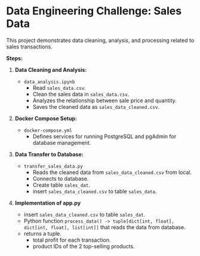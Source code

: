 # Data Engineering Challenge: Sales Data 

This project demonstrates data cleaning, analysis, and processing related to sales transactions.

**Steps:**

1. **Data Cleaning and Analysis:**
   - `data_analysis.ipynb`
      - Read `sales_data.csv`.
      - Clean the sales data in `sales_data.csv`.
      - Analyzes the relationship between sale price and quantity.
      - Saves the cleaned data as `sales_data_cleaned.csv`.

2. **Docker Compose Setup:**
   - `docker-compose.yml` 
      - Defines services for running PostgreSQL and pgAdmin for database management.

3. **Data Transfer to Database:**
   - `transfer_sales_data.py`
      - Reads the cleaned data from `sales_data_cleaned.csv` from local.
      - Connects to database.
      - Create table `sales_dat`.
      - insert `sales_data_cleaned.csv` to table `sales_data`.

4. **Implementation of app.py**
      - insert `sales_data_cleaned.csv` to table `sales_dat`.
      - Python function `process_data() -> tuple[dict[int, float], dict[int, float], list[int]]` that reads the data from database.
      - returns a tuple.
          - total profit for each transaction.
          - product IDs of the 2 top-selling products.
